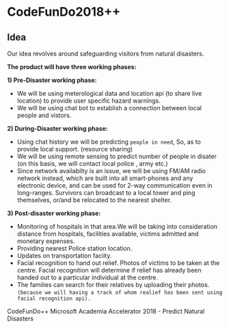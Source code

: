 # CodeFunDo2018++

## Idea

Our idea revolves around safeguarding visitors from natural disasters.

**The product will have three working phases:**

**1) Pre-Disaster working phase:**

* We will be using meterological data and location api (to share live location) to provide user specific hazard warnings. 
* We will be using chat bot to establish a connection between local people and vistors.

**2) During-Disaster working phase:**

* Using chat history we will be predicting `people in need`, So, as to provide local support. (resource sharing)
* We will be using remote sensing to predict number of people in disater (on this basis, we will contact local police , army etc.)
* Since network availabilty is an issue, we will be using FM/AM radio network instead, which are built into all smart-phones and any electronic device, and can be used for 2-way communication even in long-ranges. Survivors can broadcast to a local tower and ping themselves, or/and be relocated to the nearest shelter.

**3) Post-disaster working phase:**

* Monitoring of hospitals in that area.We will be taking into consideration distance from hospitals, facilities available, victims admitted and monetary expenses.
* Providing nearest Police station location.
* Updates on transportation faciity.
* Facial recognition to hand out relief. Photos of victims to be taken at the centre. Facial recognition will determine if  relief has already been handed out to a particular individual at the centre.
* The families can search for their relatives by uploading their photos. `(because we will having a track of whom realief has been sent using facial recognition api).`

CodeFunDo++
Microsoft Academia Accelerator 2018 - Predict Natural Disasters
